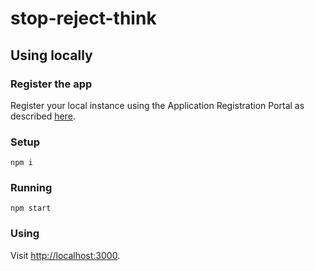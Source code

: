 # stop-reject-think

## Using locally

### Register the app

Register your local instance using the Application Registration Portal
as described
[here](https://docs.microsoft.com/en-us/outlook/rest/node-tutorial#register-the-app).

### Setup

```
npm i
```

### Running

```
npm start
```

### Using

Visit <http://localhost:3000>.
